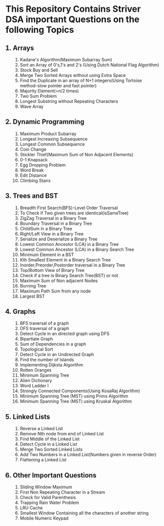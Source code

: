 <h1>This Repository Contains  Striver DSA important Questions on the following Topics</h1>

<ol>
  <h2><li>Arrays</li></h2>
  <ol type="1">
    <li>Kadane's Algorithm(Maximum Subarray Sum)</li>
    <li>Sort an Array of 0's,1's and 2's (Using Dutch National Flag Algorithm)</li>
    <li>Stock Buy and Sell</li>
    <li>Merge Two Sorted Arrays without using Extra Space</li>
    <li>Find the Duplicate in an array of N+1 integers(Using Tortoise method-slow pointer and fast pointer)</li>
    <li>Majority Element(>n/2 times)</li>
    <li>Two Sum Problem</li>
    <li>Longest Substring without Repeating Characters </li>
    <li>Wave Array</li>
    
    
  </ol>
  <h2><li>Dynamic Programming</li></h2>
  <ol type="1">
    <li>Maximum Product Subarray</li>
    <li>Longest Increasing Subsequence</li>
    <li>Longest Common Subsequence</li>
    <li>Coin Change</li>
    <li>Stickler Thief(Maximum Sum of Non Adjacent Elements)</li>
    <li>0-1 Knapsack</li>
    <li>Egg Dropping Problem</li>
    <li>Word Break</li>
    <li>Edit Distance</li>
    <li>Climbing Stairs</li>
    
   
  </ol>
  <h2><li>Trees and BST</li></h2>
    <ol type="1">
      <li>Breadth First Search(BFS)-Level Order Traversal</li>
      <li>To Check if Two given trees are identical(isSameTree)</li>
      <li>ZigZag Traversal in a Binary Tree</li>
      <li>Boundary Traversal in a Binary Tree</li>
      <li>ChildSum in a Binary Tree</li>
      <li>Right/Left View in a Binary Tree</li>
      <li>Serialize and Deserialize a Binary Tree</li>
      <li>Lowest Common Ancestor (LCA) in a Binary Tree</li>
      <li>Lowest Common Ancestor (LCA) in a Binary Search Tree</li>
      <li>Minimum Element in a BST</li>
      <li>Kth Smallest Element in a Binary Search Tree</li> 
      <li>Inorder,Preorder,Postorder traversal in a Binary Tree</li>
      <li>Top/Bottom View of Binary Tree</li>
      <li>Check if a tree is Binary Search Tree(BST) or not</li>
      <li>Maximum Sum of Non adjacent Nodes</li>
      <li>Burning Tree</li>
      <li>Maximum Path Sum from any node</li>
      <li>Largest BST</li>      
    </ol>

  <h2><li>Graphs</li></h2>
    <ol type="1">
      <li>BFS traversal of a graph</li>
      <li>DFS traversal of a graph</li>
      <li>Detect Cycle in an directed graph using DFS</li>
      <li>Bipartiate Graph</li>
      <li>Sum of Dependencies in a graph</li>
      <li>Topological Sort</li>
      <li>Detect Cycle in an Undirected Graph</li>
      <li>Find the number of Islands</li>
      <li>Implementing Dijksta Algorithm</li>
      <li>Rotten Oranges</li>
      <li>Minimum Spanning Tree</li>
      <li>Alien Dictionary</li>
      <li>Word Ladder I</li>
      <li>Strongly Connected Components(Using KosaRaj Algorithm)</li>
      <li>Minimum Spanning Tree (MST) using Prims Algorithm</li>
      <li>Minimum Spanning Tree (MST) using Kruskal Algorithm</li>
    </ol>
  <h2><li>Linked Lists</li></h2>
    <ol type="1">
      <li>Reverse a Linked List</li>
      <li>Remove Nth node from end of Linked List</li>
      <li>Find Middle of the Linked List</li>
      <li>Detect Cycle in a Linked List</li>
      <li>Merge Two Sorted Linked Lists</li>
      <li>Add Two Numbers in a Linked List(Numbers given in reverse Order)</li>
      <li>Flattening a Linked List</li>
    </ol>

  <h2><li>Other Important Questions</li></h2>
    <ol type="1">
      <li>Sliding Window Maximum</li>
      <li>First Non Repeating Character in a Stream</li>
      <li>Check for Valid Parenthesis</li>
      <li>Trapping Rain Water Problem</li>
      <li>LRU Cache</li>
      <li>Smallest Window Containing all the characters of another string</li>
      <li>Mobile Numeric Keypad</li>
    </ol>
</ol>
